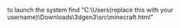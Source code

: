 to launch the system find 
"C:\Users\(replace this with your username)\Downloads\3dgen3\src\minecraft.html"
